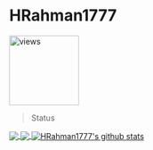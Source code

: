 # HRahman1777
 <a href="https://github.com/HRahman1777"><img alt="views" title="Github views" src="https://komarev.com/ghpvc/?username=HRahman1777&style=plastic&color=blueviolet" width="125"/></a>
 
> Status
<a href="https://github.com/HRahman1777">
  <img align="center" src="https://github-readme-stats.vercel.app/api/top-langs/?username=HRahman1777&layout=compact&theme=radical&hide_langs_below=1" />
</a>

<a href="https://github.com/HRahman1777">
  <img align="center" src="https://github-readme-stats.vercel.app/api/wakatime?username=HRahman1777&layout=compact&theme=radical&hide_langs_below=1" />
</a>

<a href="https://github.com/HRahman1777">
 <img align="center" src="https://github-readme-stats.vercel.app/api?username=HRahman1777&show_icons=true&theme=radical&line_height=27" alt="HRahman1777's github stats"/>
</a>

